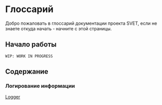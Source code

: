 # Глоссарий

Добро пожаловать в глоссарий документации проекта SVET, если не знаете откуда начать - начните с этой страницы.

## Начало работы

`WIP: WORK IN PROGRESS`

## Содержание

### Логирование информации

[Logger](/docs/ru/interfaces/logger.md)